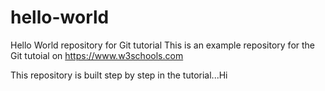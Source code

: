 # hello-world
Hello World repository for Git tutorial
This is an example repository for the Git tutoial on https://www.w3schools.com

This repository is built step by step in the tutorial...Hi
